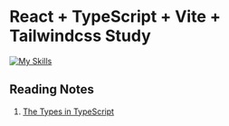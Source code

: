 # React + TypeScript + Vite + Tailwindcss Study

[![My Skills](https://skillicons.dev/icons?i=vite,ts,react,tailwind)](https://skillicons.dev)

## Reading Notes

1. [The Types in TypeScript](docs/fundamental/types.md)
